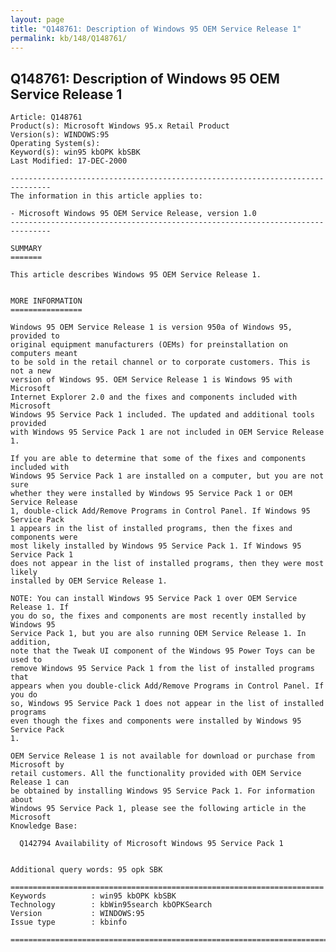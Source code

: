```yaml
---
layout: page
title: "Q148761: Description of Windows 95 OEM Service Release 1"
permalink: kb/148/Q148761/
---
```


## Q148761: Description of Windows 95 OEM Service Release 1

	Article: Q148761
	Product(s): Microsoft Windows 95.x Retail Product
	Version(s): WINDOWS:95
	Operating System(s): 
	Keyword(s): win95 kbOPK kbSBK
	Last Modified: 17-DEC-2000
	
	-------------------------------------------------------------------------------
	The information in this article applies to:
	
	- Microsoft Windows 95 OEM Service Release, version 1.0 
	-------------------------------------------------------------------------------
	
	SUMMARY
	=======
	
	This article describes Windows 95 OEM Service Release 1.
	
	
	MORE INFORMATION
	================
	
	Windows 95 OEM Service Release 1 is version 950a of Windows 95, provided to
	original equipment manufacturers (OEMs) for preinstallation on computers meant
	to be sold in the retail channel or to corporate customers. This is not a new
	version of Windows 95. OEM Service Release 1 is Windows 95 with Microsoft
	Internet Explorer 2.0 and the fixes and components included with Microsoft
	Windows 95 Service Pack 1 included. The updated and additional tools provided
	with Windows 95 Service Pack 1 are not included in OEM Service Release 1.
	
	If you are able to determine that some of the fixes and components included with
	Windows 95 Service Pack 1 are installed on a computer, but you are not sure
	whether they were installed by Windows 95 Service Pack 1 or OEM Service Release
	1, double-click Add/Remove Programs in Control Panel. If Windows 95 Service Pack
	1 appears in the list of installed programs, then the fixes and components were
	most likely installed by Windows 95 Service Pack 1. If Windows 95 Service Pack 1
	does not appear in the list of installed programs, then they were most likely
	installed by OEM Service Release 1.
	
	NOTE: You can install Windows 95 Service Pack 1 over OEM Service Release 1. If
	you do so, the fixes and components are most recently installed by Windows 95
	Service Pack 1, but you are also running OEM Service Release 1. In addition,
	note that the Tweak UI component of the Windows 95 Power Toys can be used to
	remove Windows 95 Service Pack 1 from the list of installed programs that
	appears when you double-click Add/Remove Programs in Control Panel. If you do
	so, Windows 95 Service Pack 1 does not appear in the list of installed programs
	even though the fixes and components were installed by Windows 95 Service Pack
	1.
	
	OEM Service Release 1 is not available for download or purchase from Microsoft by
	retail customers. All the functionality provided with OEM Service Release 1 can
	be obtained by installing Windows 95 Service Pack 1. For information about
	Windows 95 Service Pack 1, please see the following article in the Microsoft
	Knowledge Base:
	
	  Q142794 Availability of Microsoft Windows 95 Service Pack 1
	
	
	Additional query words: 95 opk SBK
	
	======================================================================
	Keywords          : win95 kbOPK kbSBK 
	Technology        : kbWin95search kbOPKSearch
	Version           : WINDOWS:95
	Issue type        : kbinfo
	
	=============================================================================
	
